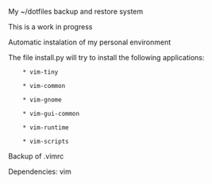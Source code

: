 
My ~/dotfiles backup and restore system

This is a work in progress

Automatic instalation of my personal environment

The file install.py will try to install the following applications:

        * vim-tiny

        * vim-common

        * vim-gnome

        * vim-gui-common

        * vim-runtime

        * vim-scripts


Backup of .vimrc

Dependencies: vim



